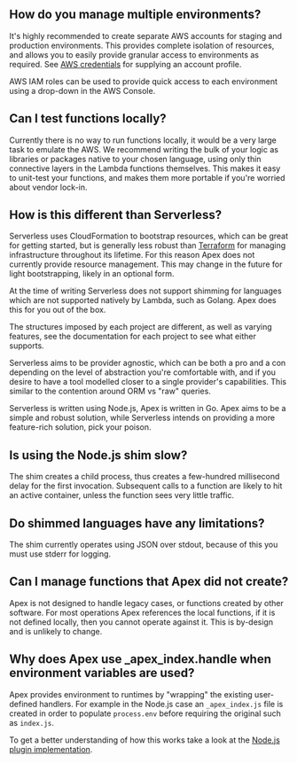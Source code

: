 
## How do you manage multiple environments?

It's highly recommended to create separate AWS accounts for staging and production environments. This provides complete isolation of resources, and allows you to easily provide granular access to environments as required. See [AWS credentials](#aws-credentials) for supplying an account profile.

AWS IAM roles can be used to provide quick access to each environment using a drop-down in the AWS Console.

## Can I test functions locally?

Currently there is no way to run functions locally, it would be a very large task to emulate the AWS. We recommend writing the bulk of your logic as libraries or packages native to your chosen language, using only thin connective layers in the Lambda functions themselves. This makes it easy to unit-test your functions, and makes them more portable if you're worried about vendor lock-in.

## How is this different than Serverless?

Serverless uses CloudFormation to bootstrap resources, which can be great for getting started, but is generally less robust than [Terraform](https://www.terraform.io/) for managing infrastructure throughout its lifetime. For this reason Apex does not currently provide resource management. This may change in the future for light bootstrapping, likely in an optional form.

At the time of writing Serverless does not support shimming for languages which are not supported natively by Lambda, such as Golang. Apex does this for you out of the box.

The structures imposed by each project are different, as well as varying features, see the documentation for each project to see what either supports.

Serverless aims to be provider agnostic, which can be both a pro and a con depending on the level of abstraction you're comfortable with, and if you desire to have a tool modelled closer to a single provider's capabilities. This similar to the contention around ORM vs "raw" queries.

Serverless is written using Node.js, Apex is written in Go. Apex aims to be a simple and robust solution, while Serverless intends on providing a more feature-rich solution, pick your poison.

## Is using the Node.js shim slow?

The shim creates a child process, thus creates a few-hundred millisecond delay for the first invocation. Subsequent calls to a function are likely to hit an active container, unless the function sees very little traffic.

## Do shimmed languages have any limitations?

The shim currently operates using JSON over stdout, because of this you must use stderr for logging.

## Can I manage functions that Apex did not create?

Apex is not designed to handle legacy cases, or functions created by other software. For most operations Apex references the local functions, if it is not defined locally, then you cannot operate against it. This is by-design and is unlikely to change.

## Why does Apex use _apex_index.handle when environment variables are used?

Apex provides environment to runtimes by "wrapping" the existing user-defined handlers. For example in the Node.js case an `_apex_index.js` file is created in order to populate `process.env` before requiring the original such as `index.js`.

To get a better understanding of how this works take a look at the [Node.js plugin implementation](https://github.com/apex/apex/blob/master/plugins/nodejs/nodejs.go#L26).
